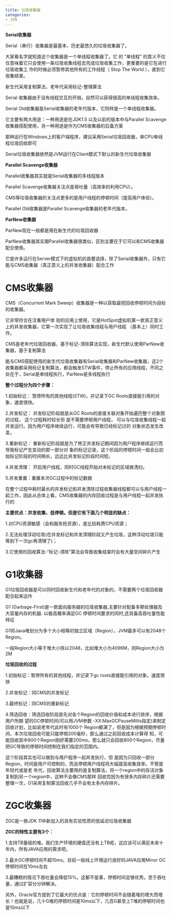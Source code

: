 ```yaml
---
title: 垃圾收集器
categories: 
- JVM
---
```


**Serial收集器**

Serial（串行）收集器是最基本、历史最悠久的垃圾收集器了。

大家看名字就知道这个收集器是一个单线程收集器了。它 的 “单线程” 的意义不仅仅意味着它只会使用一条垃圾收集线程去完成垃圾收集工作，更重要的是它在进行垃圾收集工 作的时候必须暂停其他所有的工作线程（ Stop The World ），直到它收集结束。

新生代采用复制算法，老年代采用标记-整理算法

Serial 收集器由于没有线程交互的开销，自然可以获得很高的单线程收集效率。

Serial Old收集器是Serial收集器的老年代版本，它同样是一个单线程收集器。

它主要有两大用途：一种用途是在JDK1.5 以及以前的版本中与Parallel Scavenge收集器搭配使用，另一种用途是作为CMS收集器的后备方案

那种运行在Windows上的客户端程序，建议采用Serial垃圾回收器，单CPU单线程垃圾回收即可

Serial垃圾收集器依然是JVM运行在Client模式下默认的新生代垃圾收集器

**Parallel Scavenge收集器**

Parallel收集器其实就是Serial收集器的多线程版本

Parallel Scavenge收集器关注点是吞吐量（高效率的利用CPU）。

CMS等垃圾收集器的关注点更多的是用户线程的停顿时间（提高用户体验）。

Parallel Old收集器是Parallel Scavenge收集器的老年代版本。

**ParNew收集器**

ParNew现在一般都是用在新生代的垃圾回收器

ParNew收集器其实跟Parallel收集器很类似，区别主要在于它可以和CMS收集器配合使用。

它是许多运行在Server模式下的虚拟机的首要选择，除了Serial收集器外，只有它能与CMS收集器（真正意义上的并发收集器）配合工作

# CMS收集器

CMS（Concurrent Mark Sweep）收集器是一种以获取最短回收停顿时间为目标的收集器。

它非常符合在注重用户体 验的应用上使用，它是HotSpot虚拟机第一款真正意义上的并发收集器，它第一次实现了让垃圾收集线程与用户线程 （基本上）同时工作。

CMS是老年代垃圾回收器，基于标记-清除算法实现，新生代默认使用ParNew收集器，基于复制算法

能与CMS搭配使用的新生代垃圾收集器有Serial收集器和ParNew收集器，这2个收集器都采用标记复制算法，都会触发STW事件，停止所有的应用线程，不同之处在于，Serial是单线程执行，ParNew是多线程执行

**整个过程分为四个步骤：**

1.初始标记： 暂停所有的其他线程(STW)，并记录下GC Roots直接能引用的对象，速度很快。

2.并发标记： 并发标记阶段就是从GC Roots的直接关联对象开始遍历整个对象图的过程， 这个过程耗时较长但 是不需要停顿用户线程， 可以与垃圾收集线程一起并发运行。因为用户程序继续运行，可能会有导致已经标记过的 对象状态发生改变。

3.重新标记： 重新标记阶段就是为了修正并发标记期间因为用户程序继续运行而导致标记产生变动的那一部分对 象的标记记录，这个阶段的停顿时间一般会比初始标记阶段的时间稍长，远远比并发标记阶段时间短。

4.并发清理： 开启用户线程，同时GC线程开始对未标记的区域做清扫。

5.并发重置：重置本次GC过程中的标记数据

在整个过程中耗时最长的并发标记和并发清除过程收集器线程都可以与用户线程一起工作，因此从总体上看，CMS收集器的内存回收过程是与用户线程一起并发执行的

**主要优点：并发收集、低停顿。但是它有下面几个明显的缺点：**

1.对CPU资源敏感（会和服务抢资源），是比较耗费CPU资源；

2.无法处理浮动垃圾(在并发标记和并发清理阶段又产生垃圾，这种浮动垃圾只能等到下一次gc再清理了)；

3.它使用的回收算法-“标记-清除”算法会导致收集结束时会有大量空间碎片产生

# G1收集器

G1垃圾回收器是可以同时回收新生代和老年代的对象的，不需要两个垃圾回收器配合起来运作

G1 (Garbage-First)是一款面向服务器的垃圾收集器,主要针对配备多颗处理器及大容量内存的机器. 以极高概率满足GC 停顿时间要求的同时,还具备高吞吐量性能特征

G1将Java堆划分为多个大小相等的独立区域（Region），JVM最多可以有2048个Region。

一般Region大小等于堆大小除以2048，比如堆大小为4096M，则Region大小为2M

**垃圾回收的过程**

1.初始标记：暂停所有的其他线程，并记录下gc roots直接能引用的对象，速度很快

2.并发标记：同CMS的并发标记

3.最终标记：同CMS的重新标记

4.筛选回收：筛选回收阶段首先对各个Region的回收价值和成本进行排序，根据用户所期 望的GC停顿时间(可以用JVM参数 -XX:MaxGCPauseMillis指定)来制定回收计划，比如说老年代此时有1000个 Region都满了，但是因为根据预期停顿时间，本次垃圾回收可能只能停顿200毫秒，那么通过之前回收成本计算得 知，可能回收其中800个Region刚好需要200ms，那么就只会回收800个Region，尽量把GC导致的停顿时间控制在我们指定的范围内。

这个阶段其实也可以做到与用户程序一起并发执行，但 是因为只回收一部分Region，时间是用户可控制的，而且停顿用户线程将大幅提高收集效率。不管是年轻代或是老 年代，回收算法主要用的是复制算法，将一个region中的存活对象复制到另一个region中，这种不会像CMS那样 回收完因为有很多内存碎片还需要整理一次，G1采用复制算法回收几乎不会有太多内存碎片。

# ZGC收集器

ZGC是一款JDK 11中新加入的具有实验性质的低延迟垃圾收集器

**ZGC的特性主要有3个：**

1.支持TB量级的堆。我们生产环境的硬盘还没有上TB呢，这应该可以满足未来十年内，所有JAVA应用的需求吧。

2.最大GC停顿时间不超10ms。目前一般线上环境运行良好的JAVA应用Minor GC停顿时间在10ms左右

3.最糟糕的情况下吞吐量会降低15%。这都不是事，停顿时间足够优秀。至于吞吐量，通过扩容分分钟解决。

另外，Oracle官方提到了它最大的优点是：它的停顿时间不会随着堆的增大而增长！也就是说，几十G堆的停顿时间是10ms以下，几百G甚至上T堆的停顿时间也是10ms以下